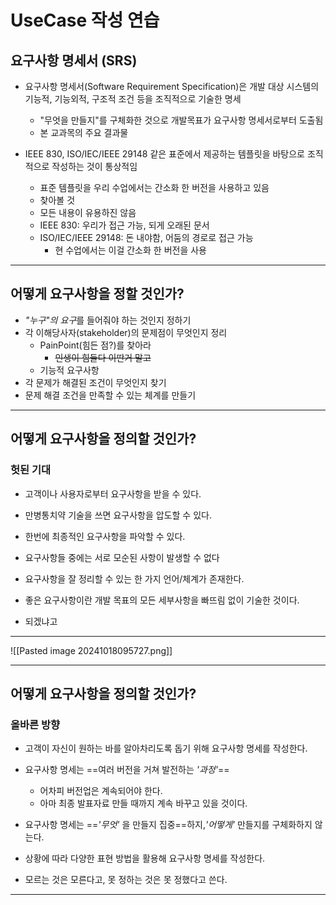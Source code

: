 # UseCase 작성 연습
## 요구사항 명세서 (SRS)
- 요구사항 명세서(Software Requirement Specification)은 개발 대상 시스템의 기능적, 기능외적, 구조적 조건 등을 조직적으로 기술한 명세
	- "무엇을 만들지"를 구체화한 것으로 개발목표가 요구사항 명세서로부터 도출됨
	- 본 교과목의 주요 결과물

- IEEE 830, ISO/IEC/IEEE 29148 같은 표준에서 제공하는 템플릿을 바탕으로 조직적으로 작성하는 것이 통상적임
	- 표준 템플릿을 우리 수업에서는 간소화 한 버전을 사용하고 있음
	- 찾아볼 것
	- 모든 내용이 유용하진 않음 
	- IEEE 830: 우리가 접근 가능, 되게 오래된 문서
	- ISO/IEC/IEEE 29148: 돈 내야함, 어둠의 경로로 접근 가능
		- 현 수업에서는 이걸 간소화 한 버전을 사용

---
## 어떻게 요구사항을 정할 것인가?
- *"누구"의 요구*를 들어줘야 하는 것인지 정하기
- 각 이해당사자(stakeholder)의 문제점이 무엇인지 정리
	- PainPoint(힘든 점?)를 찾아라
		- ~~인생이 힘들다 이딴거 말고~~
	- 기능적 요구사항
- 각 문제가 해결된 조건이 무엇인지 찾기
- 문제 해결 조건을 만족할 수 있는 체계를 만들기

---
## 어떻게 요구사항을 정의할 것인가?
### 헛된 기대
- 고객이나 사용자로부터 요구사항을 받을 수 있다.
- 만병통치약 기술을 쓰면 요구사항을 압도할 수 있다.
- 한번에 최종적인 요구사항을 파악할 수 있다.
- 요구사항들 중에는 서로 모순된 사항이 발생할 수 없다 
- 요구사항을 잘 정리할 수 있는 한 가지 언어/체계가 존재한다.
- 좋은 요구사항이란 개발 목표의 모든 세부사항을 빠뜨림 없이 기술한 것이다.

- 되겠냐고

---
![[Pasted image 20241018095727.png]]

---
## 어떻게 요구사항을 정의할 것인가?
### 올바른 방향
- 고객이 자신이 원하는 바를 알아차리도록 돕기 위해 요구사항 명세를 작성한다.

- 요구사항 명세는 ==여러 버전을 거쳐 발전하는 *'과정'*==
	- 어차피 버전업은 계속되어야 한다.
	- 아마 최종 발표자료 만들 때까지 계속 바꾸고 있을 것이다.

- 요구사항 명세는 ==*'무엇'* 을 만들지 집중==하지,*'어떻게'* 만들지를 구체화하지 않는다. 

- 상황에 따라 다양한 표현 방법을 활용해 요구사항 명세를 작성한다.

- 모르는 것은 모른다고, 못 정하는 것은 못 정했다고 쓴다.

---
